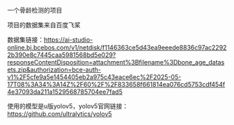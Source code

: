 一个骨龄检测的项目

项目的数据集来自百度飞桨

数据集链接：https://ai-studio-online.bj.bcebos.com/v1/netdisk/f1146363ce5d43ea9eeede8836c97ac22922b390e8c7445caa5981568bd5e029?responseContentDisposition=attachment%3Bfilename%3Dbone_age_datasets.zip&authorization=bce-auth-v1%2F5cfe9a5e1454405eb2a975c43eace6ec%2F2025-05-17T08%3A34%3A14Z%2F60%2F%2F833658f661814ea076cd5753cdf454f4e37093da211a1529568785704ee7fad5

使用的模型是u版yolov5，yolov5官网链接：https://github.com/ultralytics/yolov5
